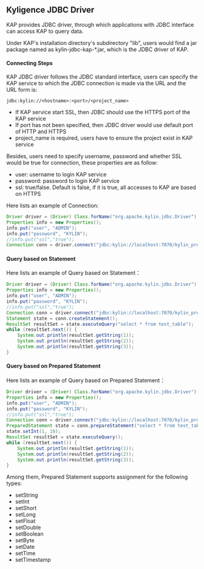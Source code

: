 ## Kyligence JDBC Driver
KAP provides JDBC driver, through which applications with JDBC interface can access KAP to query data.  

Under KAP's installation directory's subdirectory "lib", users would find a jar package named as kylin-jdbc-kap-*.jar, which is the JDBC driver of KAP.

#### Connecting Steps
KAP JDBC driver follows the JDBC standard interface, users can specify the KAP service to which the JDBC connection is made via the URL and the URL form is:

```
jdbc:kylin://<hostname>:<port>/<project_name>
```
* If KAP service start SSL, then JDBC should use the HTTPS port of the KAP service 
* If port has not been specified, then JDBC driver would use default port of HTTP and HTTPS 
* project_name is required, users have to ensure the project exist in KAP service 

Besides, users need to specify username, password and whether SSL would be true for connection, these properties are as follow: 

* user: username to login KAP service
* password: password to login KAP service
* ssl: true/false. Default is false, if it is true, all accesses to KAP are based on HTTPS

Here lists an example of Connection: 

```java
Driver driver = (Driver) Class.forName("org.apache.kylin.jdbc.Driver").newInstance();
Properties info = new Properties();
info.put("user", "ADMIN");
info.put("password", "KYLIN");
//info.put("ssl","true");
Connection conn = driver.connect("jdbc:kylin://localhost:7070/kylin_project_name", info);
```

#### Query based on Statement 
Here lists an example of Query based on Statement：
```java
Driver driver = (Driver) Class.forName("org.apache.kylin.jdbc.Driver").newInstance();
Properties info = new Properties();
info.put("user", "ADMIN");
info.put("password", "KYLIN");
//info.put("ssl","true");
Connection conn = driver.connect("jdbc:kylin://localhost:7070/kylin_project_name", info);
Statement state = conn.createStatement();
ResultSet resultSet = state.executeQuery("select * from test_table");
while (resultSet.next()) {
    System.out.println(resultSet.getString(1));
    System.out.println(resultSet.getString(2));
    System.out.println(resultSet.getString(3));
}
```


#### Query based on Prepared Statement 
Here lists an example of Query based on Prepared Statement： 

```java
Driver driver = (Driver) Class.forName("org.apache.kylin.jdbc.Driver").newInstance();
Properties info = new Properties();
info.put("user", "ADMIN");
info.put("password", "KYLIN");
//info.put("ssl","true");
Connection conn = driver.connect("jdbc:kylin://localhost:7070/kylin_project_name", info);
PreparedStatement state = conn.prepareStatement("select * from test_table where id=?");
state.setInt(1, 10);
ResultSet resultSet = state.executeQuery();
while (resultSet.next()) {
    System.out.println(resultSet.getString(1));
    System.out.println(resultSet.getString(2));
    System.out.println(resultSet.getString(3));
}
```

Among them, Prepared Statement supports assignment for the following types: 

* setString
* setInt
* setShort
* setLong
* setFloat
* setDouble
* setBoolean
* setByte
* setDate
* setTime
* setTimestamp
